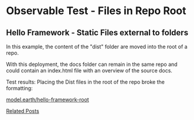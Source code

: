 # Observable Test - Files in Repo Root

## Hello Framework - Static Files external to folders

In this example, the content of the "dist" folder are moved into the root of a repo.

With this deployment, the docs folder can remain in the same repo and could contain an index.html file with an overview of the source docs.

Test results: Placing the Dist files in the root of the repo broke the formatting:

[model.earth/hello-framework-root](https://model.earth/hello-framework-root)

[Related Posts](https://github.com/observablehq/framework/discussions/1030)
